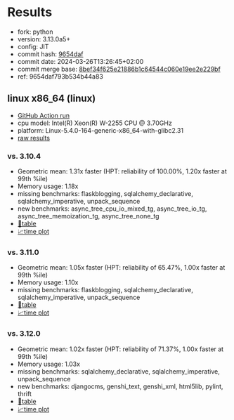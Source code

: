 # Results

- fork: python
- version: 3.13.0a5+
- config: JIT
- commit hash: [9654daf](https://github.com/python/cpython/commit/9654daf)
- commit date: 2024-03-26T13:26:45+02:00
- commit merge base: [8bef34f625e21886b1c64544c060e19ee2e229bf](https://github.com/python/cpython/commit/8bef34f625e21886b1c64544c060e19ee2e229bf)
- ref: 9654daf793b534b44a83

## linux x86_64 (linux)

- [GitHub Action run](https://github.com/faster-cpython/benchmarking/actions/runs/8738548223)
- cpu model: Intel(R) Xeon(R) W-2255 CPU @ 3.70GHz
- platform: Linux-5.4.0-164-generic-x86_64-with-glibc2.31
- [raw results](bm-20240326-linux-x86_64-python-9654daf793b534b44a83-3.13.0a5%2B-9654daf.json)

### vs. 3.10.4

- Geometric mean: 1.31x faster (HPT: reliability of 100.00%, 1.20x faster at 99th %ile)
- Memory usage: 1.18x
- missing benchmarks: flaskblogging, sqlalchemy_declarative, sqlalchemy_imperative, unpack_sequence
- new benchmarks: async_tree_cpu_io_mixed_tg, async_tree_io_tg, async_tree_memoization_tg, async_tree_none_tg
- [📄table](bm-20240326-linux-x86_64-python-9654daf793b534b44a83-3.13.0a5%2B-9654daf-vs-3.10.4.md)
- [📈time plot](bm-20240326-linux-x86_64-python-9654daf793b534b44a83-3.13.0a5%2B-9654daf-vs-3.10.4.png)

### vs. 3.11.0

- Geometric mean: 1.05x faster (HPT: reliability of 65.47%, 1.00x faster at 99th %ile)
- Memory usage: 1.10x
- missing benchmarks: flaskblogging, sqlalchemy_declarative, sqlalchemy_imperative, unpack_sequence
- [📄table](bm-20240326-linux-x86_64-python-9654daf793b534b44a83-3.13.0a5%2B-9654daf-vs-3.11.0.md)
- [📈time plot](bm-20240326-linux-x86_64-python-9654daf793b534b44a83-3.13.0a5%2B-9654daf-vs-3.11.0.png)

### vs. 3.12.0

- Geometric mean: 1.02x faster (HPT: reliability of 71.37%, 1.00x faster at 99th %ile)
- Memory usage: 1.03x
- missing benchmarks: sqlalchemy_declarative, sqlalchemy_imperative, unpack_sequence
- new benchmarks: djangocms, genshi_text, genshi_xml, html5lib, pylint, thrift
- [📄table](bm-20240326-linux-x86_64-python-9654daf793b534b44a83-3.13.0a5%2B-9654daf-vs-3.12.0.md)
- [📈time plot](bm-20240326-linux-x86_64-python-9654daf793b534b44a83-3.13.0a5%2B-9654daf-vs-3.12.0.png)

